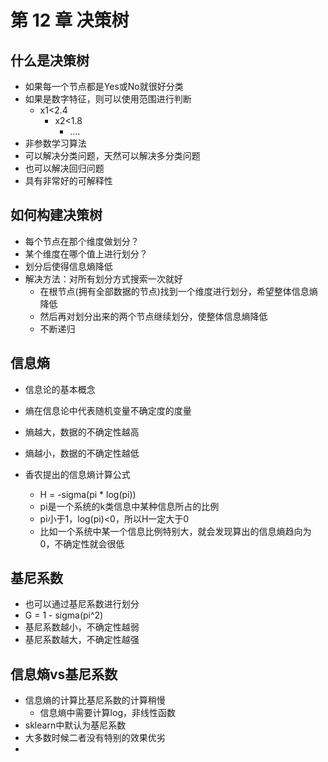 # 第 12 章 决策树

## 什么是决策树

- 如果每一个节点都是Yes或No就很好分类
- 如果是数字特征，则可以使用范围进行判断
  - x1<2.4
    - x2<1.8
      - ....
- 非参数学习算法
- 可以解决分类问题，天然可以解决多分类问题
- 也可以解决回归问题
- 具有非常好的可解释性

## 如何构建决策树

- 每个节点在那个维度做划分？
- 某个维度在哪个值上进行划分？
- 划分后使得信息熵降低
- 解决方法：对所有划分方式搜索一次就好
  - 在根节点(拥有全部数据的节点)找到一个维度进行划分，希望整体信息熵降低
  - 然后再对划分出来的两个节点继续划分，使整体信息熵降低
  - 不断递归

## 信息熵

- 信息论的基本概念
- 熵在信息论中代表随机变量不确定度的度量
- 熵越大，数据的不确定性越高
- 熵越小，数据的不确定性越低

- 香农提出的信息熵计算公式
  - H = -sigma(pi \* log(pi))
  - pi是一个系统的k类信息中某种信息所占的比例
  - pi小于1，log(pi)<0，所以H一定大于0
  - 比如一个系统中某一个信息比例特别大，就会发现算出的信息熵趋向为0，不确定性就会很低

## 基尼系数

- 也可以通过基尼系数进行划分
- G = 1 - sigma(pi^2)
- 基尼系数越小，不确定性越弱
- 基尼系数越大，不确定性越强

## 信息熵vs基尼系数

- 信息熵的计算比基尼系数的计算稍慢
  - 信息熵中需要计算log，非线性函数
- sklearn中默认为基尼系数
- 大多数时候二者没有特别的效果优劣
- 


